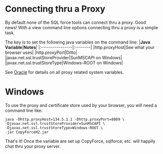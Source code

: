 # Connecting thru a Proxy #

By default none of the SQL force tools can connect thru a proxy.
Good news! With a view command line options connecting thru a proxy is a simple task.

The key is to set the following java variables on the command line:
|**Java Variable**|**Notes**|
|:----------------|:--------|
|http.proxyHost|See what your browser uses|
|http.proxyPort|Ditto|
|javax.net.ssl.trustStoreProvider|SunMSCAPI on Windows|
|javax.net.ssl.trustStoreType|Windows-ROOT on Windows|

See [Oracle](http://download.oracle.com/javase/6/docs/technotes/guides/net/proxies.html) for details on all proxy related system variables.

# Windows #
To use the proxy and certificate store used by your browser, you will need a command line like:
```
java -Dhttp.proxyHost=134.5.1.1 -Dhttp.proxyPort=8089 \
-Djavax.net.ssl.trustStoreProvider=SunMSCAPI \
-Djavax.net.ssl.trustStoreType=Windows-ROOT \
-jar CopyForceH2.jar
```

That's it! Once the variable are set up CopyForce, sqlforce, etc. will happily chat thru your proxy server.